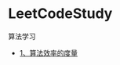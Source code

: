# LeetCodeStudy
算法学习
 
- [1、算法效率的度量](https://github.com/SunshineBrother/LeetCodeStudy/blob/master/算法效率的度量.md)




